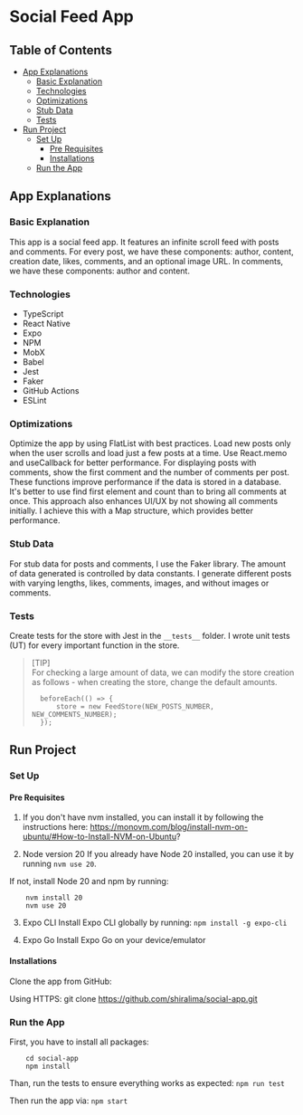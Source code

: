 # Social Feed App

## Table of Contents
- [App Explanations](#app-explanations)
  - [Basic Explanation](#basic-explanation)
  - [Technologies](#technologies)
  - [Optimizations](#optimizations)
  - [Stub Data](#stub-data)
  - [Tests](#tests)
- [Run Project](#run-project)
    - [Set Up](#set-up)
      - [Pre Requisites](#pre-requisites)
      - [Installations](#installations)
    - [Run the App](#run-the-app)

## App Explanations

### Basic Explanation
This app is a social feed app. It features an infinite scroll feed with posts and comments.
For every post, we have these components: author, content, creation date, likes, comments, and an optional image URL. In comments, we have these components: author and content.

### Technologies
- TypeScript
- React Native
- Expo
- NPM
- MobX
- Babel
- Jest
- Faker
- GitHub Actions
- ESLint

### Optimizations
Optimize the app by using FlatList with best practices. Load new posts only when the user scrolls and load just a few posts at a time. Use React.memo and useCallback for better performance. For displaying posts with comments, show the first comment and the number of comments per post. These functions improve performance if the data is stored in a database. It's better to use find first element and count than to bring all comments at once. This approach also enhances UI/UX by not showing all comments initially. I achieve this with a Map structure, which provides better performance.

### Stub Data
For stub data for posts and comments, I use the Faker library. The amount of data generated is controlled by data constants. I generate different posts with varying lengths, likes, comments, images, and without images or comments.

### Tests
Create tests for the store with Jest in the `__tests__` folder. I wrote unit tests (UT) for every important function in the store.

> [TIP]  
> For checking a large amount of data, we can modify the store creation as follows - when creating the store, change the default amounts.
> ```
>   beforeEach(() => {
>       store = new FeedStore(NEW_POSTS_NUMBER, NEW_COMMENTS_NUMBER);
>   });
> ```

## Run Project

### Set Up

#### Pre Requisites
1. If you don't have nvm installed, you can install it by following the instructions here:
https://monovm.com/blog/install-nvm-on-ubuntu/#How-to-Install-NVM-on-Ubuntu?

2. Node version 20
If you already have Node 20 installed, you can use it by running `nvm use 20`.

If not, install Node 20 and npm by running:
```
    nvm install 20
    nvm use 20
```

3. Expo CLI
Install Expo CLI globally by running:
`npm install -g expo-cli`

4. Expo Go
Install Expo Go on your device/emulator

#### Installations
Clone the app from GitHub:

Using HTTPS:
git clone https://github.com/shiralima/social-app.git


### Run the App
First, you have to install all packages:
```
    cd social-app
    npm install
```

Than, run the tests to ensure everything works as expected:
`npm run test`

Then run the app via:
`npm start`
